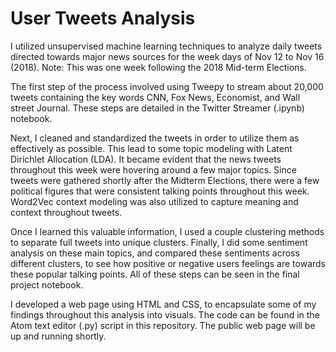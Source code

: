 # User Tweets Analysis

I utilized unsupervised machine learning techniques to analyze daily tweets directed towards major news sources for the week days of Nov 12 to Nov 16 (2018).  Note: This was one week following the 2018 Mid-term Elections. 

The first step of the process involved using Tweepy to stream about 20,000 tweets containing the key words CNN, Fox News, Economist, and Wall street Journal.  These steps are detailed in the Twitter Streamer (.ipynb) notebook.

Next, I cleaned and standardized the tweets in order to utilize them as effectively as possible.  This lead to some topic modeling with Latent Dirichlet Allocation (LDA).  It became evident that the news tweets throughout this week were hovering around a few major topics.  Since tweets were gathered shortly after the Midterm Elections, there were a few political figures that were consistent talking points throughout this week.  Word2Vec context modeling was also utilized to capture meaning and context throughout tweets.

Once I learned this valuable information, I used a couple clustering methods to separate full tweets into unique clusters.  Finally, I did some sentiment analysis on these main topics, and compared these sentiments across different clusters, to see how positive or negative users feelings are towards these popular talking points.  All of these steps can be seen in the final project notebook.

I developed a web page using HTML and CSS, to encapsulate some of my findings throughout this analysis into visuals.  The code can be found in the Atom text editor (.py) script in this repository.  The public web page will be up and running shortly.
